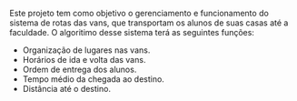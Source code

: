 Este projeto tem como objetivo o gerenciamento e funcionamento do sistema de rotas das vans, que transportam os alunos de suas casas até a faculdade.
O algoritimo desse sistema terá as seguintes funções:
- Organização de lugares nas vans.
- Horários de ida e volta das vans.
- Ordem de entrega dos alunos.
- Tempo médio da chegada ao destino.
- Distância até o destino.
